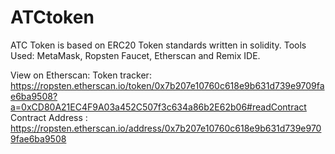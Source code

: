 # ATCtoken
ATC Token is based on ERC20 Token standards written in solidity.
Tools Used: MetaMask, Ropsten Faucet, Etherscan and Remix IDE.

View on Etherscan: 
Token tracker: https://ropsten.etherscan.io/token/0x7b207e10760c618e9b631d739e9709fae6ba9508?a=0xCD80A21EC4F9A03a452C507f3c634a86b2E62b06#readContract
Contract Address : https://ropsten.etherscan.io/address/0x7b207e10760c618e9b631d739e9709fae6ba9508
